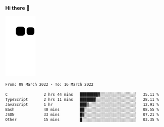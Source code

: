 ### Hi there 👋
![Alt text](https://raw.githubusercontent.com/romain22222/romain22222/output/github-contribution-grid-snake.svg)

<!--START_SECTION:waka-->

```text
From: 09 March 2022 - To: 16 March 2022

C                2 hrs 44 mins   ████████▓░░░░░░░░░░░░░░░░   35.11 %
TypeScript       2 hrs 11 mins   ███████░░░░░░░░░░░░░░░░░░   28.11 %
JavaScript       1 hr            ███▒░░░░░░░░░░░░░░░░░░░░░   12.91 %
Bash             40 mins         ██░░░░░░░░░░░░░░░░░░░░░░░   08.55 %
JSON             33 mins         █▓░░░░░░░░░░░░░░░░░░░░░░░   07.21 %
Other            15 mins         █░░░░░░░░░░░░░░░░░░░░░░░░   03.35 %
```

<!--END_SECTION:waka-->
<!--
**romain22222/romain22222** is a ✨ _special_ ✨ repository because its `README.md` (this file) appears on your GitHub profile.

Here are some ideas to get you started:

- 🔭 I’m currently working on ...
- 🌱 I’m currently learning ...
- 👯 I’m looking to collaborate on ...
- 🤔 I’m looking for help with ...
- 💬 Ask me about ...
- 📫 How to reach me: ...
- 😄 Pronouns: ...
- ⚡ Fun fact: ...
-->

